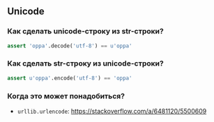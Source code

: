 ## Unicode

### Как сделать unicode-строку из str-строки?

```python
assert 'oppa'.decode('utf-8') == u'oppa'
```

### Как сделать str-строку из unicode-строки?

```python
assert u'oppa'.encode('utf-8') == 'oppa'
```

### Когда это может понадобиться?

- `urllib.urlencode`: https://stackoverflow.com/a/6481120/5500609